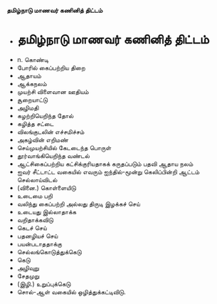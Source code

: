 **தமிழ்நாடு மாணவர் கணினித் திட்டம்**
- # தமிழ்நாடு மாணவர் கணினித் திட்டம்
- n. கொண்டி
- போரில் கைப்பற்றிய திறை
- ஆதாயம்
- ஆக்கநலம்
- முயற்சி விளைவான ஊதியம்
- சூறையாட்டு
- அழிமதி
- கழற்றியெறிந்த தோல்
- கழித்த சட்டை
- விலங்குடலின் எச்சமிச்சம்
- அகழ்வின் எறிமண்
- செய்முயற்சியில் கேடடைந்த பொருள்
- தூர்வாங்கியெறிந்த வண்டல்
- ஆட்சிகைப்பற்றிய கட்சிக்குரியதாகக் கருதப்படும் பதவி ஆதாய நலம்
- ஐவர் சீட்டாட்ட வகையில் எவரும் ஐந்தில்-மூன்று கெலிப்பின்றி ஆட்டம் செல்லாய்விடல்
- (வினை.) கொள்ளையிடு
- உடைமை பறி
- வலிந்து கைப்பற்றி அல்லது திருடி இழக்கச் செய்
- உடையது இல்லாதாக்க
- வறிதாக்கவிடு
- கெடச் செய்
- பதனழியச் செய்
- பயன்படாததாக்கு
- செல்லங்கொடுத்துக்கெடு
- கெடு
- அழிவுறு
- சேதமுறு
- (இழி.) உறுப்புக்கெடு
- சொல்-ஆள் வகையில் ஒழித்துக்கட்டிவிடு.


